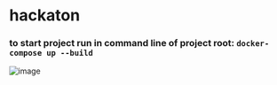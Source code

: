 # hackaton
### to start project run in command line of project root: ``` docker-compose up --build ```

![image](https://user-images.githubusercontent.com/67663774/156856383-6ee5c7e5-56d1-4683-a4ec-0f704a40b037.png)
